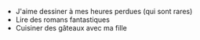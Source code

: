 * J'aime dessiner à mes heures perdues (qui sont rares)
* Lire des romans fantastiques
* Cuisiner des gâteaux avec ma fille

